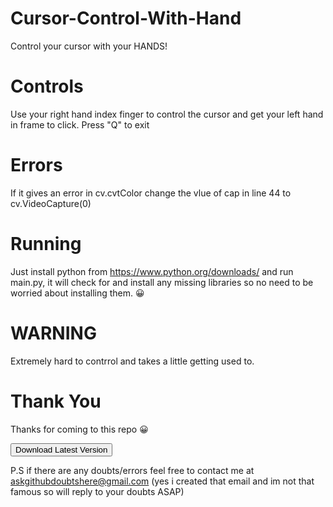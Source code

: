 # Cursor-Control-With-Hand
Control your cursor with your HANDS!
# Controls
Use your right hand index finger to control the cursor and get your left hand in frame to click.
Press "Q" to exit
# Errors
If it gives an error in cv.cvtColor change the vlue of cap in line 44 to cv.VideoCapture(0) 
# Running
Just install python from https://www.python.org/downloads/ and run main.py, it will check for and install any missing libraries so no need to be worried about installing them. 😀

# WARNING
Extremely hard to contrrol and takes a little getting used to.
# Thank You
Thanks for coming to this repo 😀

<button href="https://codeload.github.com/SiddharthRajpal/Cursor-Control-With-Hand/zip/refs/tags/V1.5" class="button big">Download Latest Version</button>


P.S if there are any doubts/errors feel free to contact me at askgithubdoubtshere@gmail.com 
 (yes i created that email and im not that famous so will reply to your doubts ASAP)
